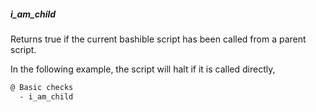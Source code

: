 ##### i_am_child

Returns true if the current bashible script has been called from a parent script.

In the following example, the script will halt if it is called directly,

```bash
@ Basic checks
  - i_am_child
```

